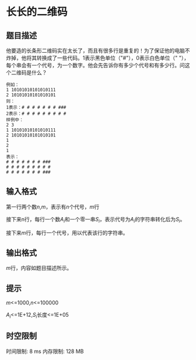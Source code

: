 # 长长的二维码

## 题目描述

他要造的长条形二维码实在太长了，而且有很多行是重复的！为了保证他的电脑不炸掉，他将其转换成了一些代码。1表示黑色单位（"#"），0表示白色单位（" "），每个串会有一个代号，为一个数字。他会先告诉你有多少个代号和有多少行。问这个二维码是什么？

    例如：
    1 10101010101010111
    2 10101010101010101
    则：
    1表示：# # # # # # # ###
    2表示：# # # # # # # # #
    样例中：
    2 3
    1 10101010101010111
    2 10101010101010101
    1
    2
    1
    表示：
    # # # # # # # ###
    # # # # # # # # #
    # # # # # # # ###

## 输入格式

第一行两个数$n$,$m$，表示有$n$个代号，$m$行

接下来n行，每行一个数$A_i$和一个零一串$S_i$，表示代号为$A_i$的字符串转化后为$S_i$。

接下来$m$行，每行一个代号，用以代表该行的字符串。

## 输出格式

$m$行，内容如题目描述所示。

## 提示

$m$<=1000,$n$<=100000

$A_i$<=1E+12,$S_i$长度<=1E+05

## 时空限制

时间限制: 8 ms
内存限制: 128 MB
